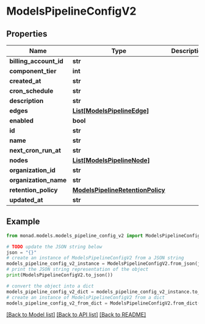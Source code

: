 # ModelsPipelineConfigV2


## Properties

Name | Type | Description | Notes
------------ | ------------- | ------------- | -------------
**billing_account_id** | **str** |  | [optional] 
**component_tier** | **int** |  | [optional] 
**created_at** | **str** |  | [optional] 
**cron_schedule** | **str** |  | [optional] 
**description** | **str** |  | [optional] 
**edges** | [**List[ModelsPipelineEdge]**](ModelsPipelineEdge.md) |  | [optional] 
**enabled** | **bool** |  | [optional] 
**id** | **str** |  | [optional] 
**name** | **str** |  | [optional] 
**next_cron_run_at** | **str** |  | [optional] 
**nodes** | [**List[ModelsPipelineNode]**](ModelsPipelineNode.md) |  | [optional] 
**organization_id** | **str** |  | [optional] 
**organization_name** | **str** |  | [optional] 
**retention_policy** | [**ModelsPipelineRetentionPolicy**](ModelsPipelineRetentionPolicy.md) |  | [optional] 
**updated_at** | **str** |  | [optional] 

## Example

```python
from monad.models.models_pipeline_config_v2 import ModelsPipelineConfigV2

# TODO update the JSON string below
json = "{}"
# create an instance of ModelsPipelineConfigV2 from a JSON string
models_pipeline_config_v2_instance = ModelsPipelineConfigV2.from_json(json)
# print the JSON string representation of the object
print(ModelsPipelineConfigV2.to_json())

# convert the object into a dict
models_pipeline_config_v2_dict = models_pipeline_config_v2_instance.to_dict()
# create an instance of ModelsPipelineConfigV2 from a dict
models_pipeline_config_v2_from_dict = ModelsPipelineConfigV2.from_dict(models_pipeline_config_v2_dict)
```
[[Back to Model list]](../README.md#documentation-for-models) [[Back to API list]](../README.md#documentation-for-api-endpoints) [[Back to README]](../README.md)


